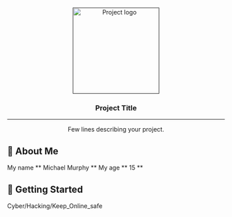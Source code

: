 <p align="center">
  <a href="" rel="noopener">
 <img width=200px height=200px src="https://external-content.duckduckgo.com/iu/?u=https%3A%2F%2Fwww.incimages.com%2Fuploaded_files%2Fimage%2F1920x1080%2Fhacker-cybersecurity_37167.jpg&f=1&nofb=1&ipt=eded50e7da05c16308dc3b7318c6367633e65e153908caae41c2c70a05156087&ipo=images" alt="Project logo"></a>
</p>

<h3 align="center">Project Title</h3>

---

<p align="center"> Few lines describing your project.
    <br> 
</p>

## 🧐 About Me
My name ** Michael Murphy ** My age ** 15 **

## 🏁 Getting Started
Cyber/Hacking/Keep_Online_safe

